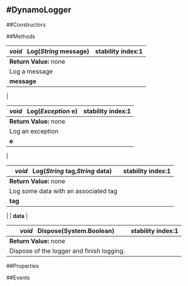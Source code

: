 #DynamoLogger
---
##Constructors 


##Methods  






|*void* **&nbsp;&nbsp;Log(*String* message)** |  stability index:1  
| ------------- | :--------------- 
| **Return Value:** none
|  Log a message 
| **message**
|

|*void* **&nbsp;&nbsp;Log(*Exception* e)** |  stability index:1  
| ------------- | :--------------- 
| **Return Value:** none
|  Log an exception 
| **e**
|

|*void* **&nbsp;&nbsp;Log(*String* tag,*String* data)** |  stability index:1  
| ------------- | :--------------- 
| **Return Value:** none
|  Log some data with an associated tag 
| **tag**
|
| **data**
|


|*void* **&nbsp;&nbsp;Dispose(System.Boolean)** |  stability index:1  
| ------------- | :--------------- 
| **Return Value:** none
|  Dispose of the logger and finish logging. 







##Properties  





##Events  


